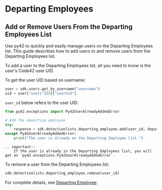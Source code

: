 # Departing Employees

## Add or Remove Users From the Departing Employees List

Use py42 to quickly and easily manage users on the Departing Employees list. This guide describes how to add users to and remove users from the Departing Employees list.

To add a user to the Departing Employees list, all you need to know is the user's Code42 user UID.

To get the user UID based on username:

```python
user = sdk.users.get_by_username("username")
uid = user["users"][0]["userUid"]
```

`user_id` below refers to the user UID.

```python
from py42.exceptions import Py42UserAlreadyAddedError

# Add the departing employee
try:
    response = sdk.detectionlists.departing_employee.add(user_id, departure_date)
except Py42UserAlreadyAddedError:
    print("The user is already on the Departing Employee list.")
```

```eval_rst
.. important::
    If the user is already in the Departing Employees list, you will get an `py42.exceptions.Py42UserAlreadyAddedError`.

```

To remove a user from the Departing Employees list:
```python
sdk.detectionlists.departing_employee.remove(user_id)
```

For complete details, see
 [Departing Employee](../methoddocs/detectionlists.html#departing-employee).

